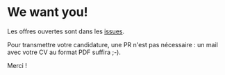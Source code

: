 We want you!
============

Les offres ouvertes sont dans les  [issues](https://github.com/etna-alternance/jobs/issues).

Pour transmettre votre candidature, une PR n'est pas nécessaire : un mail avec votre CV au format PDF suffira ;-).

Merci !
